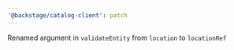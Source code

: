 ```yaml
---
'@backstage/catalog-client': patch
---
```


Renamed argument in `validateEntity` from `location` to `locationRef`
